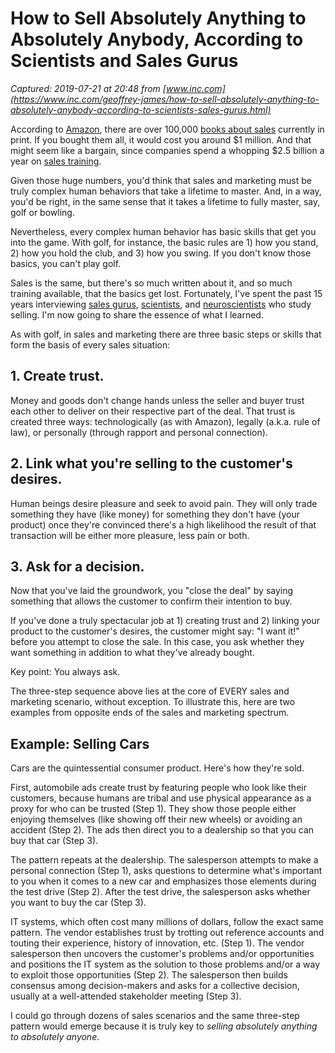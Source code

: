 # How to Sell Absolutely Anything to Absolutely Anybody, According to Scientists and Sales Gurus

_Captured: 2019-07-21 at 20:48 from [www.inc.com](https://www.inc.com/geoffrey-james/how-to-sell-absolutely-anything-to-absolutely-anybody-according-to-scientists-sales-gurus.html)_

According to [Amazon](https://www.inc.com/geoffrey-james/amazon-can-control-world-according-to-bezos.html), there are over 100,000 [books about sales](https://www.inc.com/geoffrey-james/top-10-sales-books-of-all-time.html) currently in print. If you bought them all, it would cost you around $1 million. And that might seem like a bargain, since companies spend a whopping $2.5 billion a year on [sales training](https://www.inc.com/geoffrey-james/sales-training-dont-waste-your-money.html).

Given those huge numbers, you'd think that sales and marketing must be truly complex human behaviors that take a lifetime to master. And, in a way, you'd be right, in the same sense that it takes a lifetime to fully master, say, golf or bowling.

Nevertheless, every complex human behavior has basic skills that get you into the game. With golf, for instance, the basic rules are 1) how you stand, 2) how you hold the club, and 3) how you swing. If you don't know those basics, you can't play golf.

Sales is the same, but there's so much written about it, and so much training available, that the basics get lost. Fortunately, I've spent the past 15 years interviewing [sales gurus](https://www.inc.com/geoffrey-james/top-6-lies-that-sales-gurus-tell.html), [scientists](https://www.amazon.com/Scientific-Selling-Creating-Performance-Psychology/dp/111816797X/?tag=inccom028-20), and [neuroscientists](https://www.inc.com/geoffrey-james/the-neuroscience-of-selling.html) who study selling. I'm now going to share the essence of what I learned.

As with golf, in sales and marketing there are three basic steps or skills that form the basis of every sales situation:

## 1\. Create trust.

Money and goods don't change hands unless the seller and buyer trust each other to deliver on their respective part of the deal. That trust is created three ways: technologically (as with Amazon), legally (a.k.a. rule of law), or personally (through rapport and personal connection).

## 2\. Link what you're selling to the customer's desires.

Human beings desire pleasure and seek to avoid pain. They will only trade something they have (like money) for something they don't have (your product) once they're convinced there's a high likelihood the result of that transaction will be either more pleasure, less pain or both. 

## 3\. Ask for a decision.

Now that you've laid the groundwork, you "close the deal" by saying something that allows the customer to confirm their intention to buy.

If you've done a truly spectacular job at 1) creating trust and 2) linking your product to the customer's desires, the customer might say: "I want it!" before you attempt to close the sale. In this case, you ask whether they want something in addition to what they've already bought.

Key point: You always ask.

The three-step sequence above lies at the core of EVERY sales and marketing scenario, without exception. To illustrate this, here are two examples from opposite ends of the sales and marketing spectrum.

## Example: Selling Cars

Cars are the quintessential consumer product. Here's how they're sold.

First, automobile ads create trust by featuring people who look like their customers, because humans are tribal and use physical appearance as a proxy for who can be trusted (Step 1). They show those people either enjoying themselves (like showing off their new wheels) or avoiding an accident (Step 2). The ads then direct you to a dealership so that you can buy that car (Step 3).

The pattern repeats at the dealership. The salesperson attempts to make a personal connection (Step 1), asks questions to determine what's important to you when it comes to a new car and emphasizes those elements during the test drive (Step 2). After the test drive, the salesperson asks whether you want to buy the car (Step 3).

IT systems, which often cost many millions of dollars, follow the exact same pattern. The vendor establishes trust by trotting out reference accounts and touting their experience, history of innovation, etc. (Step 1). The vendor salesperson then uncovers the customer's problems and/or opportunities and positions the IT system as the solution to those problems and/or a way to exploit those opportunities (Step 2). The salesperson then builds consensus among decision-makers and asks for a collective decision, usually at a well-attended stakeholder meeting (Step 3).

I could go through dozens of sales scenarios and the same three-step pattern would emerge because it is truly key to _selling absolutely anything to absolutely anyone_.
